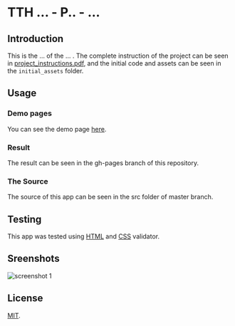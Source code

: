 # TTH ... - P.. - ...

## Introduction

This is the ... of the ... . The complete instruction of the project can be seen in [project_instructions.pdf](https://github.com/wahidyankf/.../blob/master/project_instructions.pdf), and the initial code and assets can be seen in the `initial_assets` folder.

## Usage

### Demo pages

You can see the demo page [here](https://wahidyankf.github.io/.../).

### Result

The result can be seen in the gh-pages branch of this repository.

### The Source

The source of this app can be seen in the src folder of master branch. 

## Testing

This app was tested using [HTML](https://validator.w3.org/) and [CSS](https://jigsaw.w3.org/css-validator/) validator.

## Sreenshots

![screenshot 1](screenshots/image.jpg)

## License

[MIT](https://en.wikipedia.org/wiki/MIT_License).